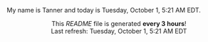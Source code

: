My name is Tanner and today is Tuesday, October 1, 5:21 AM EDT.

<p align="center">This <i>README</i> file is generated <b>every 3 hours</b>!</br>Last refresh: Tuesday, October 1, 5:21 AM EDT<br /></p>
